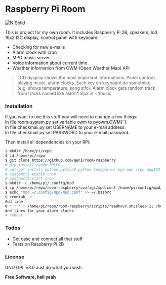 # Raspberry Pi Room

![N|Solid](https://raw.github.com/qeni/room-raspberry/master/img/powered_by.png)

This is project for my own room. It includes Raspberry Pi 2B, speakers, lcd 16x2 I2C display, control panel with keyboard.

  - Checking for new e-mails
  - Alarm clock with cron
  - MPD music server
  - Voice information about current time
  - Weather information from OWM (Open Weather Map) API

> LCD dysplay shows the most important informations. Panel controls playing
> music, alarm clocks. Each key on keyboard do something (e.g. shows
> temperature, song info). Alarm clock gets random track from tracks named like alarm*.mp3 in ~/music


### Installation

If you want to use this stuff you will need to change a few things:  
In file room-system.py set variable owm to pyowm.OWM('<your key>').  
In file checkmail.py set USERNAME to your e-mail address.  
In file checkmail.py set PASSWORD to your e-mail password.  

Then install all dependencies on your RPi:

```sh
$ mkdir /home/pi/repo
$ cd /home/pi/repo
$ git clone https://github.com/qeni/room-raspberry
# pip install pyowm RPLCD
# apt-get install python python3 python-feedparser mpd mpc cron mpg123
# systemctl enable cron
# systemctl start cron
$ mkdir -o /home/pi/.config/mpd
$ cp /home/pi/repo/room-raspberry/configs/mpd.conf /home/pi/config/mpd/mpd.conf
$ echo "mpd ~/.config/mpd/mpd.conf" >> ~/.bashrc
$ crontab -e
Add line:
0 * * * * /home/pi/repo/room-raspberry/scripts/readhour.sh;sleep 1; /home/pi/repo/room-raspberry/scripts/checkmail.py
And lines for your alarm clocks.
# reboot
```

### Todos

 - Get case and connect all that stuff
 - Tests on Raspberry Pi 2B

### License
GNU GPL v3.0
Just do what you wish.

**Free Software, hell yeah**
